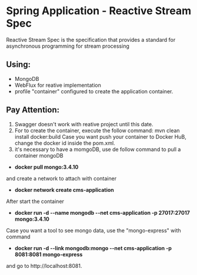 # Spring Application - Reactive Stream Spec

Reactive Stream Spec is the specification that provides a standard for
asynchronous programming for stream processing

## Using:
* MongoDB
* WebFlux for reative implementation
* profile "container" configured to create the application container.

## Pay Attention: 
1. Swagger doesn't work with reative project until this date.
2. For to create the container, execute the follow command: mvn clean install docker:build
Case you want push your container to Docker HuB, change the docker id inside the pom.xml.
3. it's necessary to have a momgoDB, use de follow command to pull a container mongoDB
- **docker pull mongo:3.4.10**

and create a network to attach with container 
- **docker network create cms-application**

After start the container
- **docker run -d --name mongodb --net cms-application -p 27017:27017 mongo:3.4.10**

Case you want a tool to see mongo data, use the "mongo-express" with command
- **docker run -d --link mongodb:mongo --net cms-application -p 8081:8081 mongo-express**

and go to http://localhost:8081.

 
